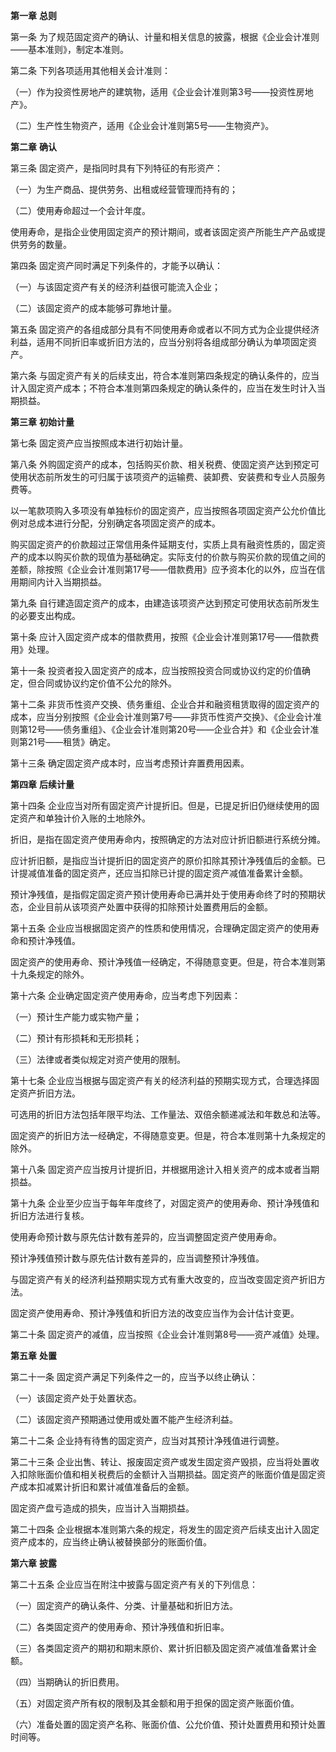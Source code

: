**第一章** **总则**

 第一条 为了规范固定资产的确认、计量和相关信息的披露，根据《企业会计准则——基本准则》，制定本准则。

 第二条 下列各项适用其他相关会计准则：

 （一）作为投资性房地产的建筑物，适用《企业会计准则第3号——投资性房地产》。

 （二）生产性生物资产，适用《企业会计准则第5号——生物资产》。

**第二章** **确认**

 第三条 固定资产，是指同时具有下列特征的有形资产：

 （一）为生产商品、提供劳务、出租或经营管理而持有的；

 （二）使用寿命超过一个会计年度。

 使用寿命，是指企业使用固定资产的预计期间，或者该固定资产所能生产产品或提供劳务的数量。

 第四条 固定资产同时满足下列条件的，才能予以确认：

 （一）与该固定资产有关的经济利益很可能流入企业；

 （二）该固定资产的成本能够可靠地计量。

 第五条 固定资产的各组成部分具有不同使用寿命或者以不同方式为企业提供经济利益，适用不同折旧率或折旧方法的，应当分别将各组成部分确认为单项固定资产。

 第六条 与固定资产有关的后续支出，符合本准则第四条规定的确认条件的，应当计入固定资产成本；不符合本准则第四条规定的确认条件的，应当在发生时计入当期损益。

**第三章** **初始计量**

 第七条 固定资产应当按照成本进行初始计量。

 第八条 外购固定资产的成本，包括购买价款、相关税费、使固定资产达到预定可使用状态前所发生的可归属于该项资产的运输费、装卸费、安装费和专业人员服务费等。

 以一笔款项购入多项没有单独标价的固定资产，应当按照各项固定资产公允价值比例对总成本进行分配，分别确定各项固定资产的成本。

 购买固定资产的价款超过正常信用条件延期支付，实质上具有融资性质的，固定资产的成本以购买价款的现值为基础确定。实际支付的价款与购买价款的现值之间的差额，除按照《企业会计准则第17号——借款费用》应予资本化的以外，应当在信用期间内计入当期损益。

 第九条 自行建造固定资产的成本，由建造该项资产达到预定可使用状态前所发生的必要支出构成。

 第十条 应计入固定资产成本的借款费用，按照《企业会计准则第17号——借款费用》处理。

 第十一条 投资者投入固定资产的成本，应当按照投资合同或协议约定的价值确定，但合同或协议约定价值不公允的除外。

 第十二条 非货币性资产交换、债务重组、企业合并和融资租赁取得的固定资产的成本，应当分别按照《企业会计准则第7号——非货币性资产交换》、《企业会计准则第12号——债务重组》、《企业会计准则第20号——企业合并》和《企业会计准则第21号——租赁》确定。

 第十三条 确定固定资产成本时，应当考虑预计弃置费用因素。

**第四章** **后续计量**

 第十四条 企业应当对所有固定资产计提折旧。但是，已提足折旧仍继续使用的固定资产和单独计价入账的土地除外。

 折旧，是指在固定资产使用寿命内，按照确定的方法对应计折旧额进行系统分摊。

 应计折旧额，是指应当计提折旧的固定资产的原价扣除其预计净残值后的金额。已计提减值准备的固定资产，还应当扣除已计提的固定资产减值准备累计金额。

 预计净残值，是指假定固定资产预计使用寿命已满并处于使用寿命终了时的预期状态，企业目前从该项资产处置中获得的扣除预计处置费用后的金额。

 第十五条 企业应当根据固定资产的性质和使用情况，合理确定固定资产的使用寿命和预计净残值。

 固定资产的使用寿命、预计净残值一经确定，不得随意变更。但是，符合本准则第十九条规定的除外。

 第十六条 企业确定固定资产使用寿命，应当考虑下列因素：

 （一）预计生产能力或实物产量；

 （二）预计有形损耗和无形损耗；

 （三）法律或者类似规定对资产使用的限制。

 第十七条 企业应当根据与固定资产有关的经济利益的预期实现方式，合理选择固定资产折旧方法。

 可选用的折旧方法包括年限平均法、工作量法、双倍余额递减法和年数总和法等。

 固定资产的折旧方法一经确定，不得随意变更。但是，符合本准则第十九条规定的除外。

 第十八条 固定资产应当按月计提折旧，并根据用途计入相关资产的成本或者当期损益。

 第十九条 企业至少应当于每年年度终了，对固定资产的使用寿命、预计净残值和折旧方法进行复核。

 使用寿命预计数与原先估计数有差异的，应当调整固定资产使用寿命。

 预计净残值预计数与原先估计数有差异的，应当调整预计净残值。

 与固定资产有关的经济利益预期实现方式有重大改变的，应当改变固定资产折旧方法。

 固定资产使用寿命、预计净残值和折旧方法的改变应当作为会计估计变更。

 第二十条 固定资产的减值，应当按照《企业会计准则第8号——资产减值》处理。

**第五章** **处置**

 第二十一条 固定资产满足下列条件之一的，应当予以终止确认：

 （一）该固定资产处于处置状态。

 （二）该固定资产预期通过使用或处置不能产生经济利益。

 第二十二条 企业持有待售的固定资产，应当对其预计净残值进行调整。

 第二十三条 企业出售、转让、报废固定资产或发生固定资产毁损，应当将处置收入扣除账面价值和相关税费后的金额计入当期损益。固定资产的账面价值是固定资产成本扣减累计折旧和累计减值准备后的金额。

 固定资产盘亏造成的损失，应当计入当期损益。

 第二十四条 企业根据本准则第六条的规定，将发生的固定资产后续支出计入固定资产成本的，应当终止确认被替换部分的账面价值。

**第六章** **披露**

 第二十五条 企业应当在附注中披露与固定资产有关的下列信息：

 （一）固定资产的确认条件、分类、计量基础和折旧方法。

 （二）各类固定资产的使用寿命、预计净残值和折旧率。

 （三）各类固定资产的期初和期末原价、累计折旧额及固定资产减值准备累计金额。

 （四）当期确认的折旧费用。

 （五）对固定资产所有权的限制及其金额和用于担保的固定资产账面价值。

 （六）准备处置的固定资产名称、账面价值、公允价值、预计处置费用和预计处置时间等。